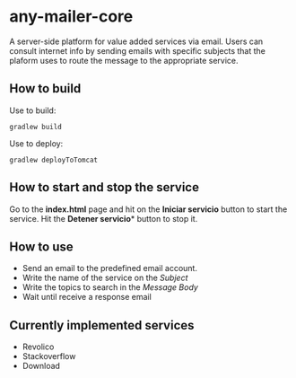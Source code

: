 # any-mailer-core

A server-side platform for value added services via email.
Users can consult internet info by sending emails with specific subjects that the plaform uses to route the message to the appropriate service.

## How to build

Use to build:

```
gradlew build
```

Use to deploy:

```
gradlew deployToTomcat
```

## How to start and stop the service

Go to the **index.html** page and hit on the **Iniciar servicio** button to start the service. 
Hit the **Detener servicio*** button to stop it.

## How to use

* Send an email to the predefined email account.
* Write the name of the service on the *Subject*
* Write the topics to search in the *Message Body*
* Wait until receive a response email

## Currently implemented services

* Revolico
* Stackoverflow
* Download